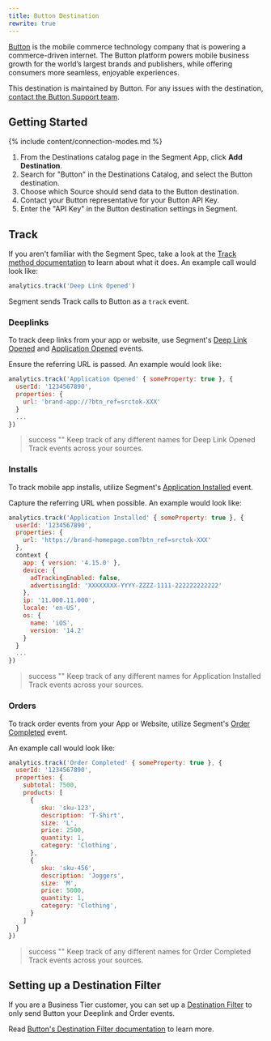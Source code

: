 ```yaml
---
title: Button Destination
rewrite: true
---
```

[Button](https://usebutton.com?utm_source=segmentio&utm_medium=docs&utm_campaign=partners) is the mobile commerce technology company that is powering a commerce-driven internet. The Button platform powers mobile business growth for the world’s largest brands and publishers, while offering consumers more seamless, enjoyable experiences.

This destination is maintained by Button. For any issues with the destination, [contact the Button Support team](mailto:support@usebutton.com).

## Getting Started

{% include content/connection-modes.md %}

1. From the Destinations catalog page in the Segment App, click **Add Destination**.
2. Search for "Button" in the Destinations Catalog, and select the Button destination.
3. Choose which Source should send data to the Button destination.
4. Contact your Button representative for your Button API Key.
5. Enter the "API Key" in the Button destination settings in Segment.

## Track
If you aren't familiar with the Segment Spec, take a look at the [Track method documentation](https://segment.com/docs/connections/spec/track/) to learn about what it does. An example call would look like:

```js
analytics.track('Deep Link Opened')
```

Segment sends Track calls to Button as a `track` event.

### Deeplinks
To track deep links from your app or website, use Segment's [Deep Link Opened](https://segment.com/docs/connections/spec/mobile/#deep-link-opened) and [Application Opened](https://segment.com/docs/connections/spec/mobile/#application-opened) events.

Ensure the referring URL is passed. An example would look like:

```js
analytics.track('Application Opened' { someProperty: true }, {
  userId: '1234567890',
  properties: {
    url: 'brand-app://?btn_ref=srctok-XXX'
  }
  ...
})
```

> success ""
> Keep track of any different names for Deep Link Opened Track events across your sources.

### Installs
To track mobile app installs, utilize Segment's [Application Installed](https://segment.com/docs/connections/spec/mobile/#application-installed) event.

Capture the referring URL when possible. An example would look like:

```js
analytics.track('Application Installed' { someProperty: true }, {
  userId: '1234567890',
  properties: {
    url: 'https://brand-homepage.com?btn_ref=srctok-XXX'
  },
  context {
    app: { version: '4.15.0' },
    device: {
      adTrackingEnabled: false,
      advertisingId: 'XXXXXXXX-YYYY-ZZZZ-1111-222222222222'
    },
    ip: '11.000.11.000',
    locale: 'en-US',
    os: {
      name: 'iOS',
      version: '14.2'
    }
  }
  ...
})
```
> success ""
> Keep track of any different names for Application Installed Track events across your sources.

### Orders
To track order events from your App or Website, utilize Segment's [Order Completed](https://segment.com/docs/connections/spec/ecommerce/v2/#order-completed) event.

An example call would look like:

```js
analytics.track('Order Completed' { someProperty: true }, {
  userId: '1234567890',
  properties: {
    subtotal: 7500,
    products: [
      {
         sku: 'sku-123',
         description: 'T-Shirt',
         size: 'L',
         price: 2500,
         quantity: 1,
         category: 'Clothing',
      },
      {
         sku: 'sku-456',
         description: 'Joggers',
         size: 'M',
         price: 5000,
         quantity: 1,
         category: 'Clothing',
      }
    ]
  }
})
```
> success ""
> Keep track of any different names for Order Completed Track events across your sources.

## Setting up a Destination Filter

If you are a Business Tier customer, you can set up a [Destination Filter](https://segment.com/docs/connections/destinations/destination-filters/) to only send Button your Deeplink and Order events.


Read [Button's Destination Filter documentation](https://developer.usebutton.com/docs/segment-integration-guide) to learn more.
